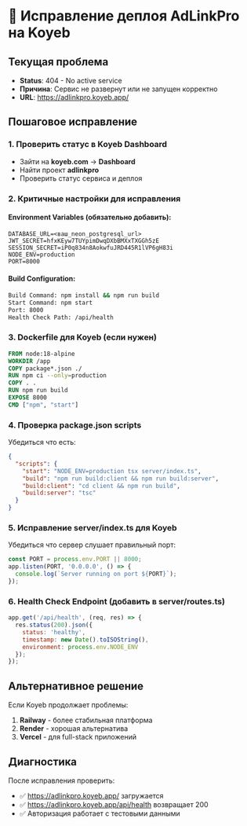 # 🔧 Исправление деплоя AdLinkPro на Koyeb

## Текущая проблема
- **Status**: 404 - No active service
- **Причина**: Сервис не развернут или не запущен корректно
- **URL**: https://adlinkpro.koyeb.app/

## Пошаговое исправление

### 1. Проверить статус в Koyeb Dashboard
- Зайти на **koyeb.com** → **Dashboard**  
- Найти проект **adlinkpro**
- Проверить статус сервиса и деплоя

### 2. Критичные настройки для исправления

#### Environment Variables (обязательно добавить):
```env
DATABASE_URL=<ваш_neon_postgresql_url>
JWT_SECRET=hfxKEyw7TUYpimDwqDXbBMXxTXGGh5zE
SESSION_SECRET=iP0q834n8AokwfuJRD445R1lVP6gH83i
NODE_ENV=production
PORT=8000
```

#### Build Configuration:
```bash
Build Command: npm install && npm run build
Start Command: npm start  
Port: 8000
Health Check Path: /api/health
```

### 3. Dockerfile для Koyeb (если нужен)
```dockerfile
FROM node:18-alpine
WORKDIR /app
COPY package*.json ./
RUN npm ci --only=production
COPY . .
RUN npm run build
EXPOSE 8000
CMD ["npm", "start"]
```

### 4. Проверка package.json scripts
Убедиться что есть:
```json
{
  "scripts": {
    "start": "NODE_ENV=production tsx server/index.ts",
    "build": "npm run build:client && npm run build:server",
    "build:client": "cd client && npm run build", 
    "build:server": "tsc"
  }
}
```

### 5. Исправление server/index.ts для Koyeb
Убедиться что сервер слушает правильный порт:
```javascript
const PORT = process.env.PORT || 8000;
app.listen(PORT, '0.0.0.0', () => {
  console.log(`Server running on port ${PORT}`);
});
```

### 6. Health Check Endpoint (добавить в server/routes.ts)
```javascript
app.get('/api/health', (req, res) => {
  res.status(200).json({ 
    status: 'healthy', 
    timestamp: new Date().toISOString(),
    environment: process.env.NODE_ENV 
  });
});
```

## Альтернативное решение

Если Koyeb продолжает проблемы:
1. **Railway** - более стабильная платформа
2. **Render** - хорошая альтернатива  
3. **Vercel** - для full-stack приложений

## Диагностика
После исправления проверить:
- ✅ https://adlinkpro.koyeb.app/ загружается
- ✅ https://adlinkpro.koyeb.app/api/health возвращает 200
- ✅ Авторизация работает с тестовыми данными